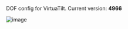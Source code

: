 DOF config for VirtuaTilt. Current version: **4966**


![image](https://github.com/user-attachments/assets/55907175-15e6-4388-979c-ecfa88779a59)





